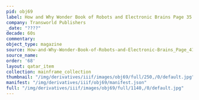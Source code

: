 ```yaml
---
pid: obj69
label: How and Why Wonder Book of Robots and Electronic Brains Page 35
company: Transworld Publishers
_date: "????"
decade: 60s
commentary:
object_type: magazine
source: How-and-Why-Wonder-Book-of-Robots-and-Electronic-Brains_Page_41
source_name:
order: '68'
layout: qatar_item
collection: mainframe_collection
thumbnail: "/img/derivatives/iiif/images/obj69/full/250,/0/default.jpg"
manifest: "/img/derivatives/iiif/obj69/manifest.json"
full: "/img/derivatives/iiif/images/obj69/full/1140,/0/default.jpg"
---
```


